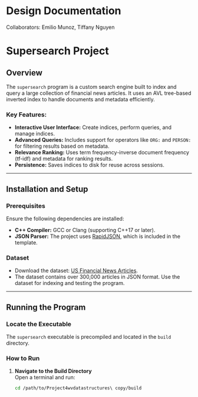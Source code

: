 # Design Documentation

Collaborators: Emilio Munoz, Tiffany Nguyen

# Supersearch Project

## Overview
The `supersearch` program is a custom search engine built to index and query a large collection of financial news articles. It uses an AVL tree-based inverted index to handle documents and metadata efficiently.

### Key Features:
- **Interactive User Interface:** Create indices, perform queries, and manage indices.
- **Advanced Queries:** Includes support for operators like `ORG:` and `PERSON:` for filtering results based on metadata.
- **Relevance Ranking:** Uses term frequency-inverse document frequency (tf-idf) and metadata for ranking results.
- **Persistence:** Saves indices to disk for reuse across sessions.

---

## Installation and Setup

### Prerequisites
Ensure the following dependencies are installed:
- **C++ Compiler:** GCC or Clang (supporting C++17 or later).
- **JSON Parser:** The project uses [RapidJSON](https://rapidjson.org/), which is included in the template.

### Dataset
- Download the dataset: [US Financial News Articles](https://www.kaggle.com/jeet2016/us-financial-news-articles).
- The dataset contains over 300,000 articles in JSON format. Use the dataset for indexing and testing the program.

---

## Running the Program

### Locate the Executable
The `supersearch` executable is precompiled and located in the `build` directory.

### How to Run
1. **Navigate to the Build Directory**  
   Open a terminal and run:
   ```bash
   cd /path/to/Project4wvdatastructures\ copy/build
